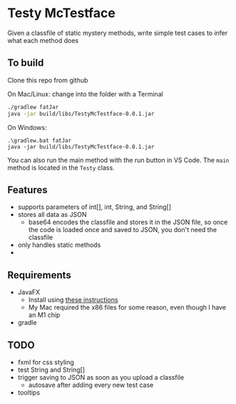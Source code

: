 Testy McTestface
===
Given a classfile of static mystery methods, write simple test cases to infer what each method does

## To build

Clone this repo from github

On Mac/Linux:
change into the folder with a Terminal

```bash
./gradlew fatJar
java -jar build/libs/TestyMcTestface-0.0.1.jar
```

On Windows:

```command
.\gradlew.bat fatJar
java -jar build/libs/TestyMcTestface-0.0.1.jar
```

You can also run the main method with the run button in VS Code. The `main` method is located in the `Testy` class.

Features
----
* supports parameters of int[], int, String, and String[]
* stores all data as JSON
    * base64 encodes the classfile and stores it in the JSON file, so once the code is loaded once and saved to JSON, you don't need the classfile
* only handles static methods
* 

Requirements
----
* JavaFX
    * Install using [these instructions](https://openjfx.io/openjfx-docs/#gradle)
    * My Mac required the x86 files for some reason, even though I have an M1 chip
* gradle
    
TODO
---
* fxml for css styling
* test String and String[]
* trigger saving to JSON as soon as you upload a classfile
	* autosave after adding every new test case
* tooltips
